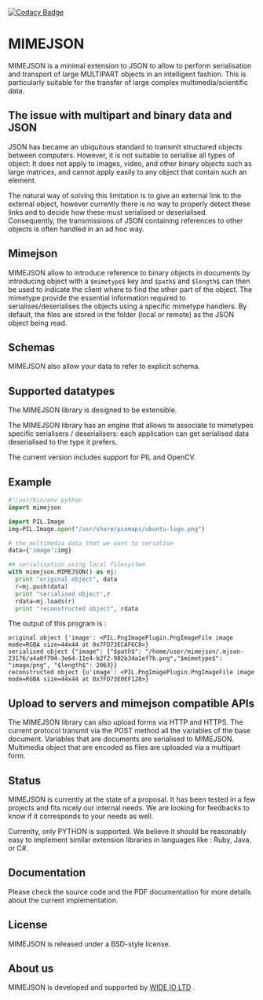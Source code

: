 [![Codacy Badge](https://api.codacy.com/project/badge/Grade/a2a36d1e8d0e40c5b5d26878998492fb)](https://www.codacy.com/app/bn/mimejson?utm_source=github.com&amp;utm_medium=referral&amp;utm_content=wideioltd/mimejson&amp;utm_campaign=Badge_Grade)
# MIMEJSON

MIMEJSON is a minimal extension to JSON to allow to perform serialisation and transport of
 large MULTIPART objects in an intelligent fashion.
 This is particularly suitable for the transfer of large complex multimedia/scientific data.

## The issue with multipart and binary data and JSON

JSON has became an ubiquitous standard to transmit structured objects
between computers. However, it is not suitable to serialise all types of
object: It does not apply to images, video, and other binary objects
such as large matrices, and cannot apply easily to any object that contain
such an element.

The natural way of solving this limitation is to give an external link to the external object, however
currently there is no way to properly detect these links and to decide how these must serialised or
deserialised. Consequently, the transmissions of JSON containing references to other objects is often
handled in an ad hoc way.

## Mimejson
MIMEJSON allow to introduce reference to binary objects in documents by introducing object with a `$mimetype$` key
 and `$path$` and `$length$` can then be used to indicate the client where to find the other part of the object.
 The mimetype provide the essential information required to serialises/deserialises the objects using a specific
mimetype handlers. By default, the files are stored in the folder (local or remote) as the JSON object being read.


## Schemas
MIMEJSON also allow your data to refer to explicit schema.

## Supported datatypes
The MIMEJSON library is designed to be extensible.

The MIMEJSON library has an engine that allows to associate to mimetypes specific serialisers / deserialisers:
 each application can get serialised data deserialised to the type it prefers.

The current version includes support for PIL and OpenCV.

## Example


```python
#!/usr/bin/env python
import mimejson

import PIL.Image
img=PIL.Image.open("/usr/share/pixmaps/ubuntu-logo.png")

# the multimedia data that we want to serialise
data={'image':img}

## serialisation using local filesystem
with mimejson.MIMEJSON() as mj:
  print "original object", data
  r=mj.push(data)
  print "serialised object",r
  rdata=mj.loads(r)
  print "reconstructed object", rdata
```

The output of this program is :
```
original object {'image': <PIL.PngImagePlugin.PngImageFile image mode=RGBA size=44x44 at 0x7FD73ECAF6C8>}
serialised object {"image": {"$path$": "/home/user/mimejson/.mjson-23176/a4a0f794-3e64-11e4-b2f2-902b34a1ef7b.png","$mimetype$": "image/png", "$length$": 2063}}
reconstructed object {u'image': <PIL.PngImagePlugin.PngImageFile image mode=RGBA size=44x44 at 0x7FD73E0EF128>}

```

## Upload to servers and mimejson compatible APIs

The MIMEJSON library can also upload forms via HTTP and HTTPS. The current protocol transmit via the POST method all the variables of the base document.  Variables that are documents are serialised to MIMEJSON. Multimedia object that are encoded as files are uploaded via a multipart form.

## Status

MIMEJSON is currently at the state of a proposal. It has been tested in a few projects and fits nicely our internal needs.  We are looking for feedbacks to know if it corresponds to your needs as well.

Currenlty, only PYTHON is supported. We believe it should be reasonably easy to implement similar extension libraries in languages like : Ruby, Java, or C#.

## Documentation

Please check the source code and the PDF documentation for more details about the current implementation.

## License

MIMEJSON is released under a BSD-style license.

## About us

MIMEJSON is developed and supported by [WIDE IO LTD](http://www.wide.io) .
